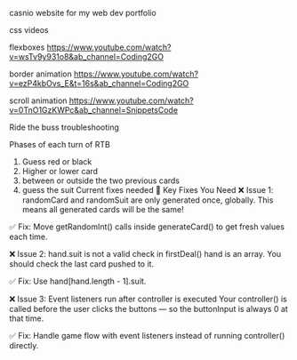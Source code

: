 casnio website for my web dev portfolio

css videos

flexboxes
https://www.youtube.com/watch?v=wsTv9y931o8&ab_channel=Coding2GO

border animation
https://www.youtube.com/watch?v=ezP4kbOvs_E&t=16s&ab_channel=Coding2GO

scroll animation
https://www.youtube.com/watch?v=0TnO1GzKWPc&ab_channel=SnippetsCode

Ride the buss troubleshooting

Phases of each turn of RTB

1. Guess red or black
2. Higher or lower card
3. between or outside the two previous cards
4. guess the suit
   Current fixes needed
   🔧 Key Fixes You Need
   ❌ Issue 1: randomCard and randomSuit are only generated once, globally.
   This means all generated cards will be the same!

✅ Fix: Move getRandomInt() calls inside generateCard() to get fresh values each time.

❌ Issue 2: hand.suit is not a valid check in firstDeal()
hand is an array. You should check the last card pushed to it.

✅ Fix: Use hand[hand.length - 1].suit.

❌ Issue 3: Event listeners run after controller is executed
Your controller() is called before the user clicks the buttons — so the buttonInput is always 0 at that time.

✅ Fix: Handle game flow with event listeners instead of running controller() directly.
